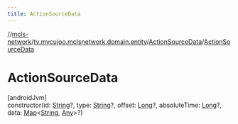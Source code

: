 ```yaml
---
title: ActionSourceData
---
```

//[mcls-network](../../../index.html)/[tv.mycujoo.mclsnetwork.domain.entity](../index.html)/[ActionSourceData](index.html)/[ActionSourceData](-action-source-data.html)



# ActionSourceData



[androidJvm]\
constructor(id: [String](https://kotlinlang.org/api/latest/jvm/stdlib/kotlin/-string/index.html)?, type: [String](https://kotlinlang.org/api/latest/jvm/stdlib/kotlin/-string/index.html)?, offset: [Long](https://kotlinlang.org/api/latest/jvm/stdlib/kotlin/-long/index.html)?, absoluteTime: [Long](https://kotlinlang.org/api/latest/jvm/stdlib/kotlin/-long/index.html)?, data: [Map](https://kotlinlang.org/api/latest/jvm/stdlib/kotlin.collections/-map/index.html)&lt;[String](https://kotlinlang.org/api/latest/jvm/stdlib/kotlin/-string/index.html), [Any](https://kotlinlang.org/api/latest/jvm/stdlib/kotlin/-any/index.html)&gt;?)




